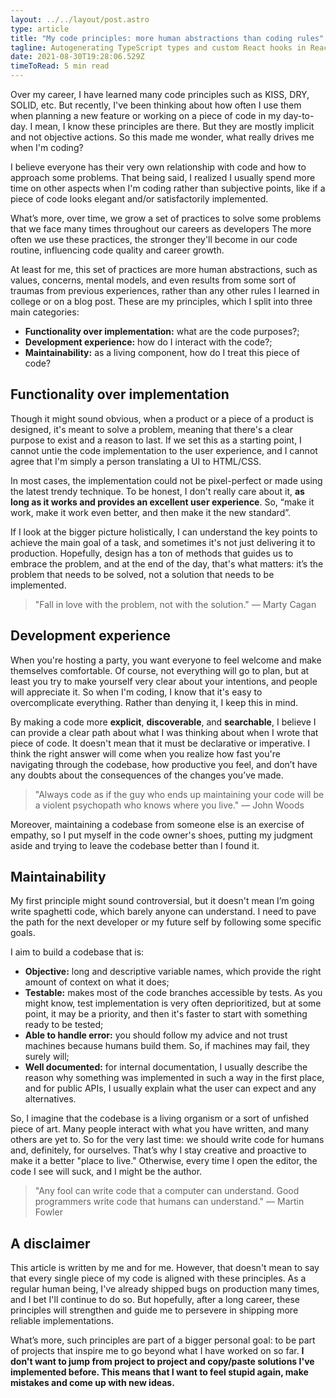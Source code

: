 ```yaml
---
layout: ../../layout/post.astro
type: article
title: "My code principles: more human abstractions than coding rules"
tagline: Autogenerating TypeScript types and custom React hooks in React applications with GraphQL Code Generator.
date: 2021-08-30T19:28:06.529Z
timeToRead: 5 min read
---
```


Over my career, I have learned many code principles such as KISS, DRY, SOLID, etc. But recently, I've been thinking about how often I use them when planning a new feature or working on a piece of code in my day-to-day. I mean, I know these principles are there. But they are mostly implicit and not objective actions. So this made me wonder, what really drives me when I'm coding? 

I believe everyone has their very own relationship with code and how to approach some problems. That being said, I realized I usually spend more time on other aspects when I'm coding rather than subjective points, like if a piece of code looks elegant and/or satisfactorily implemented. 

What’s more, over time, we grow a set of practices to solve some problems that we face many times throughout our careers as developers The more often we use these practices, the stronger they'll become in our code routine, influencing code quality and career growth. 

At least for me, this set of practices are more human abstractions, such as values, concerns, mental models, and even results from some sort of traumas from previous experiences, rather than any other rules I learned in college or on a blog post. These are my principles, which I split into three main categories:

- **Functionality over implementation:** what are the code purposes?;
- **Development experience:** how do I interact with the code?;
- **Maintainability:** as a living component, how do I treat this piece of code?

## Functionality over implementation

Though it might sound obvious, when a product or a piece of a product is designed, it's meant to solve a problem, meaning that there's a clear purpose to exist and a reason to last. If we set this as a starting point, I cannot untie the code implementation to the user experience, and I cannot agree that I'm simply a person translating a UI to HTML/CSS.

In most cases, the implementation could not be pixel-perfect or made using the latest trendy technique. To be honest, I don't really care about it, **as long as it works and provides an excellent user experience**. So, “make it work, make it work even better, and then make it the new standard”.

If I look at the bigger picture holistically, I can understand the key points to achieve the main goal of a task, and sometimes it's not just delivering it to production. Hopefully, design has a ton of methods that guides us to embrace the problem, and at the end of the day, that's what matters: it’s the problem that needs to be solved, not a solution that needs to be implemented.


> "Fall in love with the problem, not with the solution." <span>― Marty Cagan</span>

## Development experience

When you're hosting a party, you want everyone to feel welcome and make themselves comfortable. Of course, not everything will go to plan, but at least you try to make yourself very clear about your intentions, and people will appreciate it. So when I'm coding, I know that it's easy to overcomplicate everything. Rather than denying it, I keep this in mind.  

By making a code more **explicit**, **discoverable**, and **searchable**, I believe I can provide a clear path about what I was thinking about when I wrote that piece of code. It doesn't mean that it must be declarative or imperative. I think the right answer will come when you realize how fast you're navigating through the codebase, how productive you feel, and don’t have any doubts about the consequences of the changes you’ve made.


> "Always code as if the guy who ends up maintaining your code will be a violent psychopath who knows where you live." <span> ― John Woods</span>

Moreover, maintaining a codebase from someone else is an exercise of empathy, so I put myself in the code owner's shoes, putting my judgment aside and trying to leave the codebase better than I found it. 


## Maintainability

My first principle might sound controversial, but it doesn't mean I’m going write spaghetti code, which barely anyone can understand. I need to pave the path for the next developer or my future self by following some specific goals. 

I aim to build a codebase that is:
- **Objective:** long and descriptive variable names, which provide the right amount of context on what it does;
- **Testable:** makes most of the code branches accessible by tests. As you might know, test implementation is very often deprioritized, but at some point, it may be a priority, and then it's faster to start with something ready to be tested;
- **Able to handle error:** you should follow my advice and not  trust machines because humans build them. So, if machines may fail, they surely will;
- **Well documented:** for internal documentation, I usually describe the reason why something was implemented in such a way in the first place, and for public APIs, I usually explain what the user can expect and any alternatives.
 
So, I imagine that the codebase is a living organism or a sort of unfished piece of art. Many people interact with what you have written, and many others are yet to. So for the very last time: we should write code for humans and, definitely, for ourselves. That’s why I stay creative and proactive to make it a better "place to live." Otherwise, every time I open the editor, the code I see will suck, and I might be the author.

> "Any fool can write code that a computer can understand. Good programmers write code that humans can understand." <span>― Martin Fowler</span>

## A disclaimer

This article is written by me and for me. However, that doesn't mean to say that every single piece of my code is aligned with these principles. As a regular human being, I've already shipped bugs on production many times, and I bet I'll continue to do so. But hopefully, after a long career, these principles will strengthen and guide me to persevere in shipping more reliable implementations. 

What’s more, such principles are part of a bigger personal goal: to be part of projects that inspire me to go beyond what I have worked on so far. **I don't want to jump from project to project and copy/paste solutions I've implemented before. This means that I want to feel stupid again, make mistakes and come up with new ideas.**

